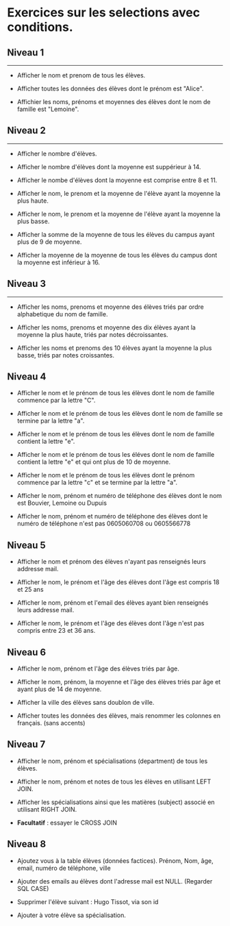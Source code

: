 # Exercices sur les selections avec conditions.

## Niveau 1
---
- Afficher le nom et prenom de tous les élèves.

- Afficher toutes les données des élèves dont le prénom est "Alice".

- Affichier les noms, prénoms et moyennes des élèves dont le nom de famille est "Lemoine".

## Niveau 2
---
- Afficher le nombre d'élèves.

- Afficher le nombre d'élèves dont la moyenne est suppérieur à 14.

- Afficher le nombe d'élèves dont la moyenne est comprise entre 8 et 11.

- Afficher le nom, le prenom et la moyenne de l'élève ayant la moyenne la plus haute.

- Afficher le nom, le prenom et la moyenne de l'élève ayant la moyenne la plus basse.

- Afficher la somme de la moyenne de tous les élèves du campus ayant plus de 9 de moyenne.

- Afficher la moyenne de la moyenne de tous les élèves du campus dont la moyenne est inférieur à 16.

## Niveau 3
---
- Afficher les noms, prenoms et moyenne des élèves triés par ordre alphabetique du nom de famille.

- Afficher les noms, prenoms et moyenne des dix élèves ayant la moyenne la plus haute, triés par notes décroissantes.

- Afficher les noms et prenoms des 10 élèves ayant la moyenne la plus basse, triés par notes croissantes.

## Niveau 4

- Afficher le nom et le prénom de tous les élèves dont le nom de famille commence par la lettre "C".

- Afficher le nom et le prénom de tous les élèves dont le nom de famille se termine par la lettre "a".

- Afficher le nom et le prénom de tous les élèves dont le nom de famille contient la lettre "e".

- Afficher le nom et le prénom de tous les éléves dont le nom de famille contient la lettre "e" et qui ont plus de 10 de moyenne.

- Afficher le nom et le prénom de tous les élèves dont le prénom commence par la lettre "c" et se termine par la lettre "a".

- Afficher le nom, prénom et numéro de téléphone des élèves dont le nom est Bouvier, Lemoine ou Dupuis

- Afficher le nom, prénom et numéro de téléphone des élèves dont le numéro de téléphone n'est pas 0605060708 ou 0605566778

## Niveau 5

- Afficher le nom et prénom des élèves n'ayant pas renseignés leurs addresse mail.

- Afficher le nom, le prénom et l'âge des élèves dont l'âge est compris 18 et 25 ans

- Afficher le nom, prénom et l'email des élèves ayant bien renseignés leurs addresse mail.

- Afficher le nom, le prénom et l'âge des élèves dont l'âge n'est pas compris entre 23 et 36 ans.

## Niveau 6

- Afficher le nom, prénom et l'âge des élèves triés par âge.

- Afficher le nom, prénom, la moyenne et l'âge des élèves triés par âge et ayant plus de 14 de moyenne.

- Afficher la ville des élèves sans doublon de ville.

- Afficher toutes les données des élèves, mais renommer les colonnes en français. (sans accents)

## Niveau 7

- Afficher le nom, prénom et spécialisations (department) de tous les élèves.

- Afficher le nom, prénom et notes de tous les élèves en utilisant LEFT JOIN.

- Afficher les spécialisations ainsi que les matières (subject) associé en utilisant RIGHT JOIN.

- **Facultatif** : essayer le CROSS JOIN

## Niveau 8

- Ajoutez vous à la table élèves (données factices). Prénom, Nom, âge, email, numéro de téléphone, ville

- Ajouter des emails au élèves dont l'adresse mail est NULL. (Regarder SQL CASE)

- Supprimer l'élève suivant : Hugo Tissot, via son id

- Ajouter à votre élève sa spécialisation.